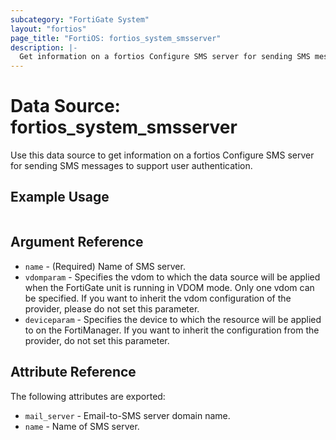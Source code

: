 ```yaml
---
subcategory: "FortiGate System"
layout: "fortios"
page_title: "FortiOS: fortios_system_smsserver"
description: |-
  Get information on a fortios Configure SMS server for sending SMS messages to support user authentication.
---
```


# Data Source: fortios_system_smsserver
Use this data source to get information on a fortios Configure SMS server for sending SMS messages to support user authentication.


## Example Usage

```hcl

```

## Argument Reference

* `name` - (Required) Name of SMS server.
* `vdomparam` - Specifies the vdom to which the data source will be applied when the FortiGate unit is running in VDOM mode. Only one vdom can be specified. If you want to inherit the vdom configuration of the provider, please do not set this parameter.
* `deviceparam` - Specifies the device to which the resource will be applied to on the FortiManager. If you want to inherit the configuration from the provider, do not set this parameter.

## Attribute Reference

The following attributes are exported:

* `mail_server` - Email-to-SMS server domain name.
* `name` - Name of SMS server.
